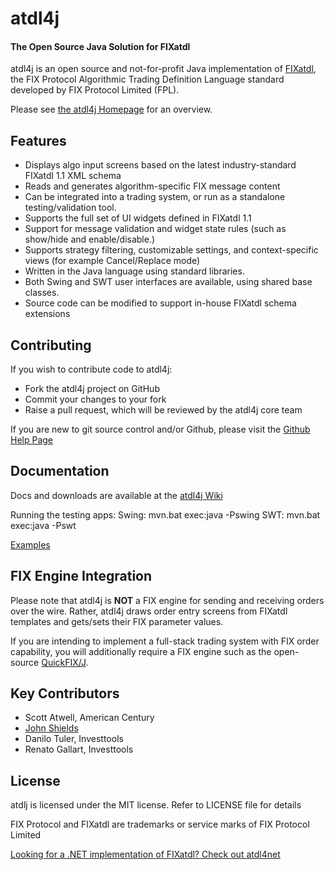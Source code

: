 # atdl4j

#### The Open Source Java Solution for FIXatdl

atdl4j is an open source and not-for-profit Java implementation of [FIXatdl](http://www.fixprotocol.org/FIXatdl), the FIX Protocol Algorithmic Trading Definition Language standard developed by FIX Protocol Limited (FPL).

Please see [the atdl4j Homepage](http://atdl4j.org) for an overview.

## Features

* Displays algo input screens based on the latest industry-standard FIXatdl 1.1 XML schema
* Reads and generates algorithm-specific FIX message content
* Can be integrated into a trading system, or run as a standalone testing/validation tool.
* Supports the full set of UI widgets defined in FIXatdl 1.1
* Support for message validation and widget state rules (such as show/hide and enable/disable.)
* Supports strategy filtering, customizable settings, and context-specific views (for example Cancel/Replace mode)
* Written in the Java language using standard libraries.
* Both Swing and SWT user interfaces are available, using shared base classes.
* Source code can be modified to support in-house FIXatdl schema extensions

## Contributing

If you wish to contribute code to atdl4j:

* Fork the atdl4j project on GitHub
* Commit your changes to your fork
* Raise a pull request, which will be reviewed by the atdl4j core team

If you are new to git source control and/or Github, please visit the [Github Help Page](https://help.github.com/)

## Documentation

Docs and downloads are available at the [atdl4j Wiki](https://github.com/atdl4j/atdl4j/wiki)

Running the testing apps:
Swing: mvn.bat exec:java -Pswing
SWT: mvn.bat exec:java -Pswt

[Examples](examples.md)

## FIX Engine Integration

Please note that atdl4j is **NOT** a FIX engine for sending and receiving orders over the wire. Rather, atdl4j draws order entry screens from FIXatdl templates and gets/sets their FIX parameter values.

If you are intending to implement a full-stack trading system with FIX order capability, you will additionally require a FIX engine such as the open-source [QuickFIX/J](http://www.quickfixj.org/).

## Key Contributors

* Scott Atwell, American Century
* [John Shields](https://github.com/johnnyshields)
* Danilo Tuler, Investtools
* Renato Gallart, Investtools

## License

atdlj is licensed under the MIT license. Refer to LICENSE file for details

FIX Protocol and FIXatdl are trademarks or service marks of FIX Protocol Limited

[Looking for a .NET implementation of FIXatdl? Check out atdl4net](http://atdl4net.org)
